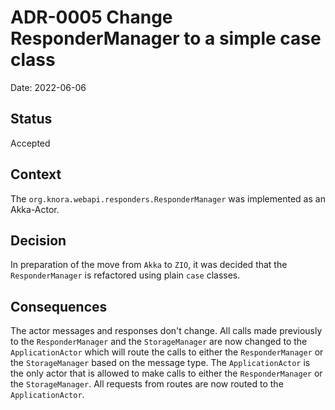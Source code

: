 # ADR-0005 Change ResponderManager to a simple case class

Date: 2022-06-06

## Status

Accepted

## Context

The `org.knora.webapi.responders.ResponderManager` was implemented as an Akka-Actor.

## Decision

In preparation of the move from `Akka` to `ZIO`, it was decided that the `ResponderManager` is refactored using plain `case` classes.

## Consequences

The actor messages and responses don't change. All calls made previously to the `ResponderManager` and the `StorageManager` are now changed to the `ApplicationActor` which will route the calls to either the `ResponderManager` or the `StorageManager` based on the message type. The `ApplicationActor` is the only actor that is allowed to make calls to either the `ResponderManager` or the `StorageManager`. All requests from routes are now routed to the `ApplicationActor`.
